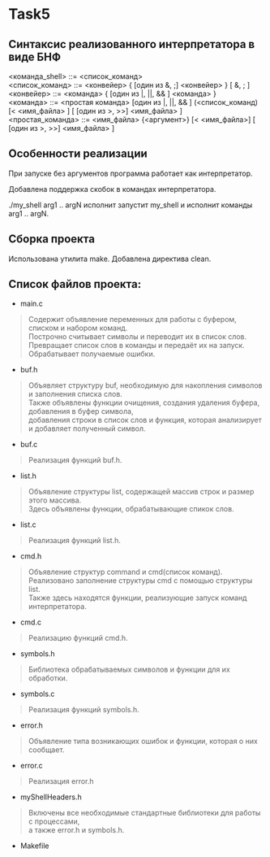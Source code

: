 # Task5

## Синтаксис реализованного интерпретатора в виде БНФ
<команда_shell> ::= <список_команд>  
<список_команд> ::= <конвейер> { [один из &, ;] <конвейер> } [ &, ; ]  
<конвейер> ::= <команда> { [один из |, ||, && ] <команда> }  
<команда> ::= <простая команда> [один из |, ||, && ] (<список_команд)  
[< <имя_файла> ] [ [один из >, >>] <имя_файла> ]  
<простая_команда> ::= <имя_файла> {<аргумент>} [< <имя_файла>] [ [один из >, >>] <имя_файла> ]

## Особенности реализации
При запуске без аргументов программа работает как интерпретатор.  

Добавлена поддержка скобок в командах интерпретатора.

./my_shell arg1 .. argN исполнит запустит my_shell и исполнит команды arg1 .. argN.

## Сборка проекта
Использована утилита make. Добавлена директива clean.

## Список файлов проекта:
* main.c
>Содержит объявление переменных для работы с буфером, списком и набором команд.  
>Построчно считывает символы и переводит их в список слов.
>Превращает список слов в команды и передаёт их на запуск.
>Обрабатывает получаемые ошибки.
* buf.h
>Объявляет структуру buf, необходимую для накопления символов и заполнения списка слов.  
>Также объявлены функции очищения, создания удаления буфера, добавления в буфер символа,  
>добавления строки в список слов и функция, которая анализирует и добавляет полученный символ.
* buf.c
>Реализация функций buf.h.
* list.h
>Объявление структуры list, содержащей массив строк и размер этого массива.  
>Здесь объявлены функции, обрабатывающие спикок слов.
* list.c
>Реализация функций list.h.
* cmd.h
>Объявление структур command и cmd(список команд).  
>Реализовано заполнение структуры cmd с помощью структуры list.  
>Также здесь находятся функции, реализующие запуск команд интерпретатора.
* cmd.c
>Реализацию функций cmd.h.
* symbols.h
>Библиотека обрабатываемых символов и функции для их обработки.
* symbols.c
>Реализация функций symbols.h.
* error.h
>Объявление типа возникающих ошибок и функции, которая о них сообщает.
* error.c
>Реализация error.h
* myShellHeaders.h
>Включены все необходимые стандартные библиотеки для работы с процессами,  
>а также error.h и symbols.h.
* Makefile